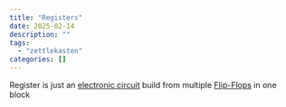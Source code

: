 ```yaml
---
title: "Registers"
date: 2025-02-14
description: ""
tags: 
  - "zettlekasten"
categories: []
---
```


Register is just an [electronic circuit](electronic%20circuit) build from multiple [Flip-Flops](Flip-Flops) in one block
